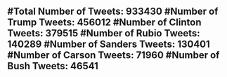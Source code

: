 #Total Number of Tweets: 933430 
#Number of Trump Tweets: 456012
#Number of Clinton Tweets: 379515
#Number of Rubio Tweets: 140289
#Number of Sanders Tweets: 130401
#Number of Carson Tweets: 71960
#Number of Bush Tweets: 46541
---
